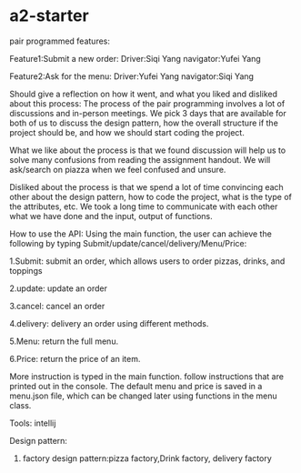 # a2-starter
pair programmed features:

Feature1:Submit a new order:
Driver:Siqi Yang
navigator:Yufei Yang


Feature2:Ask for the menu:
Driver:Yufei Yang
navigator:Siqi Yang


Should give a reflection on how it went, and what you liked and disliked about this process:
The process of the pair programming involves a lot of discussions and in-person meetings. We pick 3 days that are available for both of us to discuss the design pattern, how the overall structure if the project should be, and how we should start coding the project.


What we like about the process is that we found discussion will help us to solve many confusions from reading the assignment handout. We will ask/search on piazza when we feel confused and unsure.


Disliked about the process is that we spend a lot of time convincing each other about the design pattern, how to code the project, what is the type of the attributes, etc. We took a long time to communicate with each other what we have done and the input, output of functions.



How to use the API:
Using the main function, the user can achieve the following by typing Submit/update/cancel/delivery/Menu/Price:

1.Submit: submit an order, which allows users to order pizzas, drinks, and toppings

2.update: update an order

3.cancel: cancel an order

4.delivery: delivery an order using different methods.

5.Menu: return the full menu.

6.Price: return the price of an item.

More instruction is typed in the main function. follow instructions that are printed out in the console.
The default menu and price is saved in a menu.json file, which can be changed later using functions in the menu class.

Tools: intellij

Design pattern:
1. factory design pattern:pizza factory,Drink factory, delivery factory

